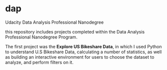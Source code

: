 # dap
Udacity Data Analysis Professional Nanodegree

this repository includes projects completed within the Data Analysis Professional Nanodegree Program.

The first project was the **Explore US Bikeshare Data**, in which I used Python to understand U.S Bikeshare Data, calculating a number of statistics, as well as building an interactive environment for users to choose the dataset to analyze, and perform filters on it.
